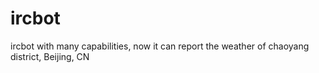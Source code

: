 ircbot
======

ircbot with many capabilities, now it can report the weather of chaoyang district, Beijing, CN